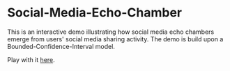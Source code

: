 # Social-Media-Echo-Chamber

This is an interactive demo illustrating how social media echo chambers emerge from users' social media sharing activity.
The demo is build upon a Bounded-Confidence-Interval model.

Play with it [here](http://bl.ocks.org/haoopeng/raw/055662c96ec770be1930574cfe1553f2/).
